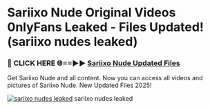 # Sariixo Nude Original Videos 0nlyFans Leaked - Files Updated! (sariixo nudes leaked)

<h3>🔴 CLICK HERE 🌐==►► <a href="https://tinyurl.com/2p9ay9w9" rel="nofollow">Sariixo Nude Updated Files</a></h3>

Get Sariixo Nude and all content. Now you can access all videos and pictures of Sariixo Nude. New Updated Files 2025!

[![sariixo nudes leaked](https://i.imgur.com/KQgVmj3.gif)](https://tinyurl.com/2p9ay9w9)
sariixo nudes leaked